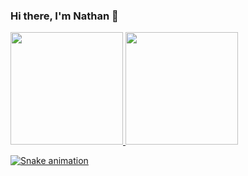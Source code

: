 ### Hi there, I'm Nathan 👋



<div>
<a href="https://github.com/nathanmartinss">
<img loading="lazy" height="180em" src="https://github-readme-stats.vercel.app/api/top-langs/?username=nathanmartinss&layout=compact&langs_count=7&theme=dark"/>
<img loading="lazy" height="180em" src="https://github-readme-stats.vercel.app/api?username=nathanmartinss&show_icons=true&theme=dark&include_all_commits=true&count_private=true"/>
</div>

![Snake animation](https://github.com/nathanmartinss/nathanmartinss/blob/output/github-contribution-grid-snake.svg)
